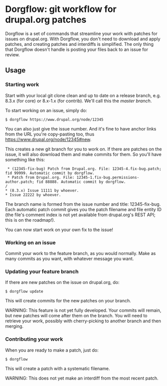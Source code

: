 Dorgflow: git workflow for drupal.org patches
=============================================

Dorgflow is a set of commands that streamline your work with patches for issues
on drupal.org. With Dorgflow, you don't need to download and apply patches, and
creating patches and interdiffs is simplified. The only thing that Dorgflow
doesn't handle is posting your files back to an issue for review.

## Usage

### Starting work

Start with your local git clone clean and up to date on a release branch, e.g.
8.3.x (for core) or 8.x-1.x (for contrib). We'll call this the *master branch*.

To start working on an issue, simply do:

    $ dorgflow https://www.drupal.org/node/12345

You can also just give the issue number. And it's fine to have anchor links from
the URL you're copy-pasting too, thus https://www.drupal.org/node/12345#new.

This creates a new git branch for you to work on. If there are patches on the
issue, it will also download them and make commits for them. So you'll have
something like this:

     * (12345-fix-bug) Patch from Drupal.org. File: 12345-4.fix-bug.patch; fid 99999. Automatic commit by dorgflow.
     * Patch from Drupal.org. File: 12345-1.fix-bug.permissions-author.patch; fid 88888. Automatic commit by dorgflow.
    /
    * (8.3.x) Issue 11111 by whoever.
    * Issue 22222 by whoever.

The branch name is formed from the issue number and title: 12345-fix-bug. Each
automatic patch commit gives you the patch filename and file entity ID (the
file's comment index is not yet available from drupal.org's REST API; this is on
the roadmap!).

You can now start work on your own fix to the issue!

### Working on an issue

Commit your work to the feature branch, as you would normally. Make as many
commits as you want, with whatever message you want.

### Updating your feature branch

If there are new patches on the issue on drupal.org, do:

    $ dorgflow update

This will create commits for the new patches on your branch.

WARNING: This feature is not yet fully developed. Your commits will remain, but
new patches will come after them on the branch. You will need to retrieve your
work, possibly with cherry-picking to another branch and then merging.

### Contributing your work

When you are ready to make a patch, just do:

    $ dorgflow

This will create a patch with a systematic filename.

WARNING: This does not yet make an interdiff from the most recent patch.
